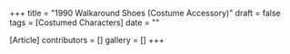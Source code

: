 +++
title = "1990 Walkaround Shoes (Costume Accessory)"
draft = false
tags = [Costumed Characters]
date = ""

[Article]
contributors = []
gallery = []
+++